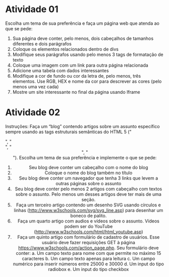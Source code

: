# Atividade 01
Escolha um tema de sua preferência e faça um página web que atenda ao que se pede:

1. Sua página deve conter, pelo menos, dois cabeçalhos de tamanhos diferentes e dois parágrafos
2. Coloque os elementos relacionados dentro de divs
3. Modifique seus parágrafos usando pelo menos 3 tags de formatação de texto 
4. Coloque uma imagem com um link para outra página relacionada
5. Adicione uma tabela com dados interessantes
6. Modifique a cor de fundo ou cor da letra de, pelo menos, três elementos. Use RGB, HEX e nome da cor para descrever as cores (pelo menos uma vez cada)
7. Mostre um site interessante no final da página usando Iframe


# Atividade 02
Instruções: Faça um “blog” contendo artigos sobre um assunto específico sempre usando as tags estruturais semânticas do HTML 5 ("<article>", "<section>", "<header>", "<footer>"). Escolha um tema de sua preferência e implemente o que se pede:

1. Seu blog deve conter um cabeçalho com o nome do blog
2. Coloque o nome do blog também no título
3. Seu blog deve conter um navegador que tenha 3 links que levem a outras páginas sobre o assunto
4. Seu blog deve conter pelo menos 2 artigos com cabeçalho com textos sobre o assunto. Pelo menos um desses artigos deve ter mais de uma seção.
5. Faça um terceiro artigo contendo um desenho SVG usando círculos e linhas (http://www.w3schools.com/svg/svg_line.asp) para desenhar um boneco de palito.
6. Faça um quarto artigo com audios e vídeos sobre o assunto. Vídeos podem ser do YouTube (http://www.w3schools.com/html/html_youtube.asp)
7. Faça um quinto artigo com formulário de cadastro de usuários. Esse usuário deve fazer requisições GET à página https://www.w3schools.com/action_page.php. Seu formulário deve conter:
  a. Um campo texto para nome com que permite no máximo 15 caracteres 
  b. Um campo texto apenas para leitura
  c. Um campo numérico para inserir números entre 25000 e 30000
  d. Um input do tipo radiobox
  e. Um input do tipo checkbox


